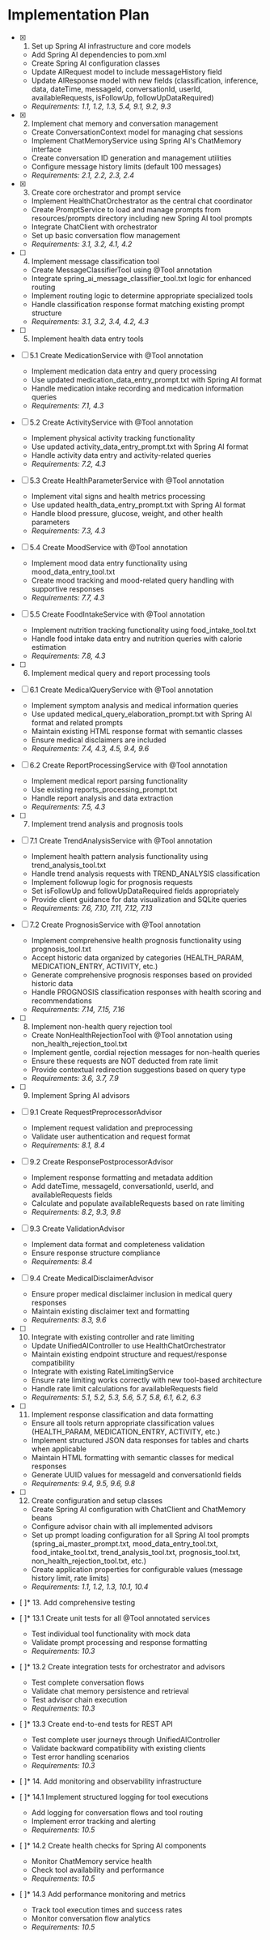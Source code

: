 # Implementation Plan

- [x] 1. Set up Spring AI infrastructure and core models
  - Add Spring AI dependencies to pom.xml
  - Create Spring AI configuration classes
  - Update AIRequest model to include messageHistory field
  - Update AIResponse model with new fields (classification, inference, data, dateTime, messageId, conversationId, userId, availableRequests, isFollowUp, followUpDataRequired)
  - _Requirements: 1.1, 1.2, 1.3, 5.4, 9.1, 9.2, 9.3_

- [x] 2. Implement chat memory and conversation management
  - Create ConversationContext model for managing chat sessions
  - Implement ChatMemoryService using Spring AI's ChatMemory interface
  - Create conversation ID generation and management utilities
  - Configure message history limits (default 100 messages)
  - _Requirements: 2.1, 2.2, 2.3, 2.4_

- [x] 3. Create core orchestrator and prompt service
  - Implement HealthChatOrchestrator as the central chat coordinator
  - Create PromptService to load and manage prompts from resources/prompts directory including new Spring AI tool prompts
  - Integrate ChatClient with orchestrator
  - Set up basic conversation flow management
  - _Requirements: 3.1, 3.2, 4.1, 4.2_

- [ ] 4. Implement message classification tool
  - Create MessageClassifierTool using @Tool annotation
  - Integrate spring_ai_message_classifier_tool.txt logic for enhanced routing
  - Implement routing logic to determine appropriate specialized tools
  - Handle classification response format matching existing prompt structure
  - _Requirements: 3.1, 3.2, 3.4, 4.2, 4.3_

- [ ] 5. Implement health data entry tools
- [ ] 5.1 Create MedicationService with @Tool annotation
  - Implement medication data entry and query processing
  - Use updated medication_data_entry_prompt.txt with Spring AI format
  - Handle medication intake recording and medication information queries
  - _Requirements: 7.1, 4.3_

- [ ] 5.2 Create ActivityService with @Tool annotation
  - Implement physical activity tracking functionality
  - Use updated activity_data_entry_prompt.txt with Spring AI format
  - Handle activity data entry and activity-related queries
  - _Requirements: 7.2, 4.3_

- [ ] 5.3 Create HealthParameterService with @Tool annotation
  - Implement vital signs and health metrics processing
  - Use updated health_data_entry_prompt.txt with Spring AI format
  - Handle blood pressure, glucose, weight, and other health parameters
  - _Requirements: 7.3, 4.3_

- [ ] 5.4 Create MoodService with @Tool annotation
  - Implement mood data entry functionality using mood_data_entry_tool.txt
  - Create mood tracking and mood-related query handling with supportive responses
  - _Requirements: 7.7, 4.3_

- [ ] 5.5 Create FoodIntakeService with @Tool annotation
  - Implement nutrition tracking functionality using food_intake_tool.txt
  - Handle food intake data entry and nutrition queries with calorie estimation
  - _Requirements: 7.8, 4.3_

- [ ] 6. Implement medical query and report processing tools
- [ ] 6.1 Create MedicalQueryService with @Tool annotation
  - Implement symptom analysis and medical information queries
  - Use updated medical_query_elaboration_prompt.txt with Spring AI format and related prompts
  - Maintain existing HTML response format with semantic classes
  - Ensure medical disclaimers are included
  - _Requirements: 7.4, 4.3, 4.5, 9.4, 9.6_

- [ ] 6.2 Create ReportProcessingService with @Tool annotation
  - Implement medical report parsing functionality
  - Use existing reports_processing_prompt.txt
  - Handle report analysis and data extraction
  - _Requirements: 7.5, 4.3_

- [ ] 7. Implement trend analysis and prognosis tools
- [ ] 7.1 Create TrendAnalysisService with @Tool annotation
  - Implement health pattern analysis functionality using trend_analysis_tool.txt
  - Handle trend analysis requests with TREND_ANALYSIS classification
  - Implement followup logic for prognosis requests
  - Set isFollowUp and followUpDataRequired fields appropriately
  - Provide client guidance for data visualization and SQLite queries
  - _Requirements: 7.6, 7.10, 7.11, 7.12, 7.13_

- [ ] 7.2 Create PrognosisService with @Tool annotation
  - Implement comprehensive health prognosis functionality using prognosis_tool.txt
  - Accept historic data organized by categories (HEALTH_PARAM, MEDICATION_ENTRY, ACTIVITY, etc.)
  - Generate comprehensive prognosis responses based on provided historic data
  - Handle PROGNOSIS classification responses with health scoring and recommendations
  - _Requirements: 7.14, 7.15, 7.16_

- [ ] 8. Implement non-health query rejection tool
  - Create NonHealthRejectionTool with @Tool annotation using non_health_rejection_tool.txt
  - Implement gentle, cordial rejection messages for non-health queries
  - Ensure these requests are NOT deducted from rate limit
  - Provide contextual redirection suggestions based on query type
  - _Requirements: 3.6, 3.7, 7.9_

- [ ] 9. Implement Spring AI advisors
- [ ] 9.1 Create RequestPreprocessorAdvisor
  - Implement request validation and preprocessing
  - Validate user authentication and request format
  - _Requirements: 8.1, 8.4_

- [ ] 9.2 Create ResponsePostprocessorAdvisor
  - Implement response formatting and metadata addition
  - Add dateTime, messageId, conversationId, userId, and availableRequests fields
  - Calculate and populate availableRequests based on rate limiting
  - _Requirements: 8.2, 9.3, 9.8_

- [ ] 9.3 Create ValidationAdvisor
  - Implement data format and completeness validation
  - Ensure response structure compliance
  - _Requirements: 8.4_

- [ ] 9.4 Create MedicalDisclaimerAdvisor
  - Ensure proper medical disclaimer inclusion in medical query responses
  - Maintain existing disclaimer text and formatting
  - _Requirements: 8.3, 9.6_

- [ ] 10. Integrate with existing controller and rate limiting
  - Update UnifiedAIController to use HealthChatOrchestrator
  - Maintain existing endpoint structure and request/response compatibility
  - Integrate with existing RateLimitingService
  - Ensure rate limiting works correctly with new tool-based architecture
  - Handle rate limit calculations for availableRequests field
  - _Requirements: 5.1, 5.2, 5.3, 5.6, 5.7, 5.8, 6.1, 6.2, 6.3_

- [ ] 11. Implement response classification and data formatting
  - Ensure all tools return appropriate classification values (HEALTH_PARAM, MEDICATION_ENTRY, ACTIVITY, etc.)
  - Implement structured JSON data responses for tables and charts when applicable
  - Maintain HTML formatting with semantic classes for medical responses
  - Generate UUID values for messageId and conversationId fields
  - _Requirements: 9.4, 9.5, 9.6, 9.8_

- [ ] 12. Create configuration and setup classes
  - Create Spring AI configuration with ChatClient and ChatMemory beans
  - Configure advisor chain with all implemented advisors
  - Set up prompt loading configuration for all Spring AI tool prompts (spring_ai_master_prompt.txt, mood_data_entry_tool.txt, food_intake_tool.txt, trend_analysis_tool.txt, prognosis_tool.txt, non_health_rejection_tool.txt, etc.)
  - Create application properties for configurable values (message history limit, rate limits)
  - _Requirements: 1.1, 1.2, 1.3, 10.1, 10.4_

- [ ]* 13. Add comprehensive testing
- [ ]* 13.1 Create unit tests for all @Tool annotated services
  - Test individual tool functionality with mock data
  - Validate prompt processing and response formatting
  - _Requirements: 10.3_

- [ ]* 13.2 Create integration tests for orchestrator and advisors
  - Test complete conversation flows
  - Validate chat memory persistence and retrieval
  - Test advisor chain execution
  - _Requirements: 10.3_

- [ ]* 13.3 Create end-to-end tests for REST API
  - Test complete user journeys through UnifiedAIController
  - Validate backward compatibility with existing clients
  - Test error handling scenarios
  - _Requirements: 10.3_

- [ ]* 14. Add monitoring and observability infrastructure
- [ ]* 14.1 Implement structured logging for tool executions
  - Add logging for conversation flows and tool routing
  - Implement error tracking and alerting
  - _Requirements: 10.5_

- [ ]* 14.2 Create health checks for Spring AI components
  - Monitor ChatMemory service health
  - Check tool availability and performance
  - _Requirements: 10.5_

- [ ]* 14.3 Add performance monitoring and metrics
  - Track tool execution times and success rates
  - Monitor conversation flow analytics
  - _Requirements: 10.5_